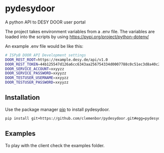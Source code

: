 # pydesydoor
A python API to DESY DOOR user portal

The project takes environment variables from a .env file. The variables are loaded into the scripts by using https://pypi.org/project/python-dotenv/

An example .env file would be like this:
```bash
# ISPyB DOOR API Development settings
DOOR_REST_ROOT=https://example.desy.de/api/v1.0
DOOR_REST_TOKEN=44b125547d126a6cc6343aa256754334d0007788c0c51ec3d8a40c297024b7
DOOR_SERVICE_ACCOUNT=xxyyzz
DOOR_SERVICE_PASSWORD=xxyyzz
DOOR_TESTUSER_USERNAME=xxyyzz
DOOR_TESTUSER_PASSWORD=xxyyzz
```


## Installation

Use the package manager [pip](https://pip.pypa.io/en/stable/) to install pydesydoor.

```bash
pip install git+https://github.com/clemenbor/pydesydoor.git#egg=pydesydoor
```

## Examples
To play with the client check the examples folder.
